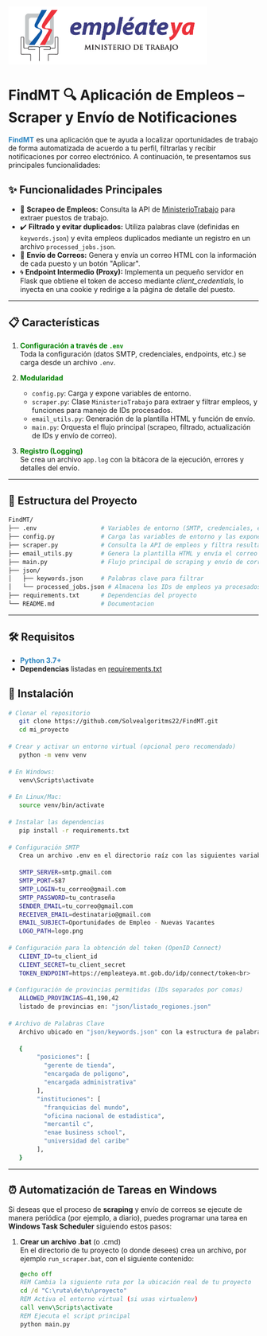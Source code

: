 <!-- Imagen de cabecera (puedes alojarla en tu repo, en la carpeta assets o donde prefieras) -->
<img src="https://github.com/Solvealgoritms22/FindMT/blob/main/assets/images/trabajo2.png" alt="Encabezado" width="400" padding="10"/>

# FindMT :mag: Aplicación de Empleos – Scraper y Envío de Notificaciones

<span style="color:#2E86C1"><strong>FindMT</strong></span> es una aplicación que te ayuda a localizar oportunidades de trabajo de forma automatizada de acuerdo a tu perfil, filtrarlas y recibir notificaciones por correo electrónico. A continuación, te presentamos sus principales funcionalidades:

## :sparkles: Funcionalidades Principales

- :dart: **Scrapeo de Empleos:** Consulta la API de [MinisterioTrabajo](https://empleateya.mt.gob.do) para extraer puestos de trabajo.
- :heavy_check_mark: **Filtrado y evitar duplicados:** Utiliza palabras clave (definidas en `keywords.json`) y evita empleos duplicados mediante un registro en un archivo `processed_jobs.json`.
- :email: **Envío de Correos:** Genera y envía un correo HTML con la información de cada puesto y un botón "Aplicar".
- :cyclone: **Endpoint Intermedio (Proxy):** Implementa un pequeño servidor en Flask que obtiene el token de acceso mediante *client_credentials*, lo inyecta en una cookie y redirige a la página de detalle del puesto.

---

## :clipboard: Características

1. <span style="color:green">**Configuración a través de `.env`**</span>  
   Toda la configuración (datos SMTP, credenciales, endpoints, etc.) se carga desde un archivo `.env`.

2. <span style="color:green">**Modularidad**</span>  
   - `config.py`: Carga y expone variables de entorno.  
   - `scraper.py`: Clase `MinisterioTrabajo` para extraer y filtrar empleos, y funciones para manejo de IDs procesados.  
   - `email_utils.py`: Generación de la plantilla HTML y función de envío.  
   - `main.py`: Orquesta el flujo principal (scrapeo, filtrado, actualización de IDs y envío de correo).

3. <span style="color:green">**Registro (Logging)**</span>  
   Se crea un archivo `app.log` con la bitácora de la ejecución, errores y detalles del envío.

---

## :file_folder: Estructura del Proyecto

```bash
FindMT/
├── .env                  # Variables de entorno (SMTP, credenciales, endpoints, etc.)
├── config.py             # Carga las variables de entorno y las expone
├── scraper.py            # Consulta la API de empleos y filtra resultados
├── email_utils.py        # Genera la plantilla HTML y envía el correo
├── main.py               # Flujo principal de scraping y envío de correos
├── json/
│   ├── keywords.json     # Palabras clave para filtrar
│   └── processed_jobs.json # Almacena los IDs de empleos ya procesados
├── requirements.txt      # Dependencias del proyecto
└── README.md             # Documentacion
```
---
## :hammer_and_wrench: Requisitos

- <span style="color:#2E86C1;">**Python 3.7+**</span>  
- **Dependencias** listadas en [requirements.txt](requirements.txt)

## :rocket: Instalación
```bash
# Clonar el repositorio
   git clone https://github.com/Solvealgoritms22/FindMT.git
   cd mi_proyecto
   
# Crear y activar un entorno virtual (opcional pero recomendado)
   python -m venv venv

# En Windows:
   venv\Scripts\activate

# En Linux/Mac:
   source venv/bin/activate

# Instalar las dependencias
   pip install -r requirements.txt

# Configuración SMTP
   Crea un archivo .env en el directorio raíz con las siguientes variables (ajusta los valores según tu entorno):

   SMTP_SERVER=smtp.gmail.com
   SMTP_PORT=587
   SMTP_LOGIN=tu_correo@gmail.com
   SMTP_PASSWORD=tu_contraseña
   SENDER_EMAIL=tu_correo@gmail.com
   RECEIVER_EMAIL=destinatario@gmail.com
   EMAIL_SUBJECT=Oportunidades de Empleo - Nuevas Vacantes
   LOGO_PATH=logo.png

# Configuración para la obtención del token (OpenID Connect)
   CLIENT_ID=tu_client_id
   CLIENT_SECRET=tu_client_secret
   TOKEN_ENDPOINT=https://empleateya.mt.gob.do/idp/connect/token<br>

# Configuración de provincias permitidas (IDs separados por comas)
   ALLOWED_PROVINCIAS=41,190,42
   listado de provincias en: "json/listado_regiones.json"

# Archivo de Palabras Clave
   Archivo ubicado en "json/keywords.json" con la estructura de palabras clave. Ejemplo:

   {
        "posiciones": [
          "gerente de tienda",
          "encargada de poligono",
          "encargada administrativa"
        ],
        "instituciones": [
          "franquicias del mundo",
          "oficina nacional de estadistica",
          "mercantil c",
          "enae business school",
          "universidad del caribe"
        ],
   }
```
---
## :alarm_clock: Automatización de Tareas en Windows
   Si deseas que el proceso de **scraping** y envío de correos se ejecute de manera periódica (por ejemplo, a diario), puedes programar una tarea en **Windows Task Scheduler** siguiendo estos pasos:

   1. **Crear un archivo .bat** (o .cmd)  
      En el directorio de tu proyecto (o donde desees) crea un archivo, por ejemplo `run_scraper.bat`, con el siguiente contenido:

      ```bat
      @echo off
      REM Cambia la siguiente ruta por la ubicación real de tu proyecto
      cd /d "C:\ruta\de\tu\proyecto"
      REM Activa el entorno virtual (si usas virtualenv)
      call venv\Scripts\activate
      REM Ejecuta el script principal
      python main.py
